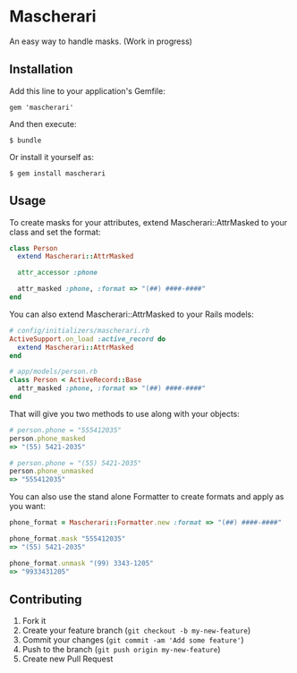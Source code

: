 # Mascherari

An easy way to handle masks. (Work in progress)

## Installation

Add this line to your application's Gemfile:

    gem 'mascherari'

And then execute:

    $ bundle

Or install it yourself as:

    $ gem install mascherari

## Usage

To create masks for your attributes, extend Mascherari::AttrMasked to your class and set the format:

```ruby
class Person
  extend Mascherari::AttrMasked

  attr_accessor :phone

  attr_masked :phone, :format => "(##) ####-####"
end
```

You can also extend Mascherari::AttrMasked to your Rails models:

```ruby
# config/initializers/mascherari.rb
ActiveSupport.on_load :active_record do
  extend Mascherari::AttrMasked
end

# app/models/person.rb
class Person < ActiveRecord::Base
  attr_masked :phone, :format => "(##) ####-####"
end
```

That will give you two methods to use along with your objects:

```ruby
# person.phone = "555412035"
person.phone_masked
=> "(55) 5421-2035"

# person.phone = "(55) 5421-2035"
person.phone_unmasked
=> "555412035"
```

You can also use the stand alone Formatter to create formats and apply as you want:

```ruby
phone_format = Mascherari::Formatter.new :format => "(##) ####-####"

phone_format.mask "555412035"
=> "(55) 5421-2035"

phone_format.unmask "(99) 3343-1205"
=> "9933431205"
```

## Contributing

1. Fork it
2. Create your feature branch (`git checkout -b my-new-feature`)
3. Commit your changes (`git commit -am 'Add some feature'`)
4. Push to the branch (`git push origin my-new-feature`)
5. Create new Pull Request
